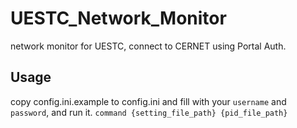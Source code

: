 # UESTC_Network_Monitor
network  monitor for UESTC, connect to CERNET using Portal Auth.

## Usage
  copy config.ini.example to config.ini and fill with your `username` and `password`, and run it.
  `command {setting_file_path} {pid_file_path}`
